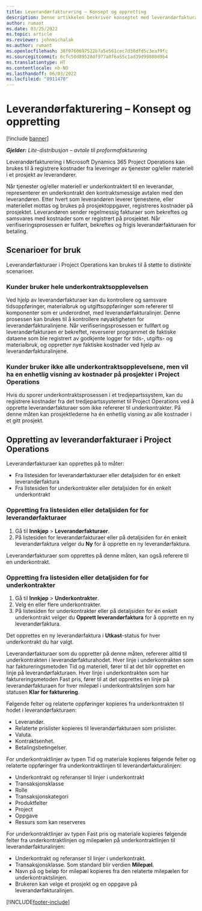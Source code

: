 ```yaml
---
title: Leverandørfakturering – Konsept og oppretting
description: Denne artikkelen beskriver konseptet med leverandørfakturaer, scenarioer for bruk og hvordan du oppretter leverandørfakturaer i Microsoft Dynamics 365 Project Operations.
author: rumant
ms.date: 03/25/2022
ms.topic: article
ms.reviewer: johnmichalak
ms.author: rumant
ms.openlocfilehash: 38f0760697522b7a5e561cec7d38dfd5c3eaf9fc
ms.sourcegitcommit: 6cfc50d89528df977a8f6a55c1ad39d99800d9b4
ms.translationtype: HT
ms.contentlocale: nb-NO
ms.lasthandoff: 06/03/2022
ms.locfileid: "8911470"
---
```

# <a name="vendor-invoicing---concept-and-creation"></a>Leverandørfakturering – Konsept og oppretting

[!include [banner](../../includes/dataverse-preview.md)]

_**Gjelder:** Lite-distribusjon – avtale til proformafakturering_

Leverandørfakturering i Microsoft Dynamics 365 Project Operations kan brukes til å registrere kostnader fra leveringer av tjenester og/eller materiell i et prosjekt av leverandører.

Når tjenester og/eller materiell er underkontraktert til en leverandør, representerer en underkontrakt den kontraktsmessige avtalen med den leverandøren. Etter hvert som leverandøren leverer tjenestene, eller materiellet mottas og brukes på prosjektoppgaver, registreres kostnader på prosjektet. Leverandøren sender regelmessig fakturaer som bekreftes og samsvares med kostnader som er registrert på prosjektet. Når verifiseringsprosessen er fullført, bekreftes og frigis leverandørfakturaen for betaling.

## <a name="scenarios-for-use"></a>Scenarioer for bruk

Leverandørfakturaer i Project Operations kan brukes til å støtte to distinkte scenarioer.

### <a name="customers-use-the-full-subcontracting-experiences"></a>Kunder bruker hele underkontraktsopplevelsen

Ved hjelp av leverandørfakturaer kan du kontrollere og samsvare tidsoppføringer, materialbruk og utgiftsoppføringer som refererer til komponenter som er underordnet, med leverandørfakturalinjer. Denne prosessen kan brukes til å kontrollere nøyaktigheten for leverandørfakturalinjene. Når verifiseringsprosessen er fullført og leverandørfakturaen er bekreftet, reverserer programmet de faktiske dataene som ble registrert av godkjente logger for tids-, utgifts- og materialbruk, og oppretter nye faktiske kostnader ved hjelp av leverandørfakturalinjene.

### <a name="customers-dont-use-the-full-subcontracting-experiences-but-want-to-have-a-unified-view-of-costs-on-projects-in-project-operations"></a>Kunder bruker ikke alle underkontraktsopplevelsene, men vil ha en enhetlig visning av kostnader på prosjekter i Project Operations

Hvis du sporer underkontraktsprosessen i et tredjepartssystem, kan du registrere kostnader fra det tredjepartssystemet til Project Operations ved å opprette leverandørfakturaer som ikke refererer til underkontrakter. På denne måten kan prosjektlederne ha én enhetlig visning av alle kostnader i et gitt prosjekt.

## <a name="creation-of-vendor-invoices-in-project-operations"></a>Oppretting av leverandørfakturaer i Project Operations

Leverandørfakturaer kan opprettes på to måter:

- Fra listesiden for leverandørfakturaer eller detaljsiden for én enkelt leverandørfaktura
- Fra listesiden for underkontrakter eller detaljsiden for én enkelt underkontrakt

### <a name="creation-from-the-vendor-invoice-list-page-or-details-page"></a>Oppretting fra listesiden eller detaljsiden for for leverandørfakturaer

1. Gå til **Innkjøp** \> **Leverandørfakturaer**.
2. På listesiden for leverandørfakturaer eller på detaljsiden for én enkelt leverandørfaktura velger du **Ny** for å opprette en ny leverandørfaktura.

Leverandørfakturaer som opprettes på denne måten, kan også referere til en underkontrakt.

### <a name="creation-from-the-subcontract-list-page-or-details-page"></a>Oppretting fra listesiden eller detaljsiden for for underkontrakter

1. Gå til **Innkjøp** \> **Underkontrakter**.
2. Velg én eller flere underkontrakter.
3. På listesiden for underkontrakter eller på detaljsiden for én enkelt underkontrakt velger du **Opprett leverandørfaktura** for å opprette en ny leverandørfaktura.

Det opprettes en ny leverandørfaktura i **Utkast**-status for hver underkontrakt du har valgt.

Leverandørfakturaer som du oppretter på denne måten, refererer alltid til underkontrakten i leverandørfakturahodet. Hver linje i underkontrakten som har faktureringsmetoden Tid og materiell, fører til at det blir opprettet en linje på leverandørfakturaen. Hver linje i underkontrakten som har faktureringsmetoden Fast pris, fører til at det opprettes en linje på leverandørfakturaen for hver milepæl i underkontraktslinjen som har statusen **Klar for fakturering**.

Følgende felter og relaterte oppføringer kopieres fra underkontrakten til hodet i leverandørfakturaen:

- Leverandør.
- Relaterte prislister kopieres til leverandørfakturaen som prislister.
- Valuta.
- Kontraktsenhet.
- Betalingsbetingelser.

For underkontraktlinjer av typen Tid og materiale kopieres følgende felter og relaterte oppføringer fra underkontraktlinjen til leverandørfakturalinjen:

- Underkontrakt og referanser til linjer i underkontrakt
- Transaksjonsklasse
- Rolle
- Transaksjonskategori
- Produktfelter
- Project
- Oppgave
- Ressurs som kan reserveres

For underkontraktlinjer av typen Fast pris og materiale kopieres følgende felter fra underkontraktlinjen og milepælen på underkontraktlinjen til leverandørfakturalinjen:

- Underkontrakt og referanser til linjer i underkontrakt.
- Transaksjonsklasse. Som standard blir verdien **Milepæl**.
- Navn på og beløp for milepæl kopieres fra den relaterte milepælen for underkontraktslinjen.
- Brukeren kan velge et prosjekt og en oppgave på leverandørfakturalinjen.

[!INCLUDE[footer-include](../../includes/footer-banner.md)]
